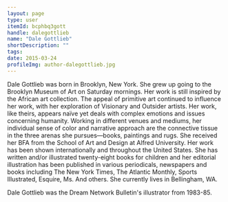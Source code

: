 ```yaml
---
layout: page
type: user
itemId: bcphbq3gott
handle: dalegottlieb
name: "Dale Gottlieb"
shortDescription: ""
tags:
date: 2015-03-24
profileImg: author-dalegottlieb.jpg
---
```


Dale Gottlieb was born in Brooklyn, New York. She grew up going to the Brooklyn Museum of Art on Saturday mornings. Her work is still inspired by the African art collection. The appeal of primitive art continued to influence her work, with her exploration of Visionary and Outsider artists. Her work, like theirs, appears naïve yet deals with complex emotions and issues concerning humanity. Working in different venues and mediums, her individual sense of color and narrative approach are the connective tissue in the three arenas she pursues—books, paintings and rugs. She received her BFA from the School of Art and Design at Alfred University. Her work has been shown internationally and throughout the United States. She has written and/or illustrated twenty-eight books for children and her editorial illustration has been published in various periodicals, newspapers and books including The New York Times, The Atlantic Monthly, Sports Illustrated, Esquire, Ms. And others. She currently lives in Bellingham, WA.

Dale Gottlieb was the Dream Network Bulletin's illustrator from 1983-85.
